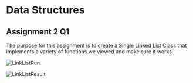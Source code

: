 # Data Structures
## Assignment 2 Q1

The purpose for this assignment is to create a Single Linked List Class that implements a variety of functions we viewed and make sure it works.

![LinkListRun](https://github.com/user-attachments/assets/933e3287-4d0c-473e-941d-a810eb58ebad)


![LinkListResult](https://github.com/user-attachments/assets/274eca6a-2f45-48f1-ae1f-f535ac734657)
